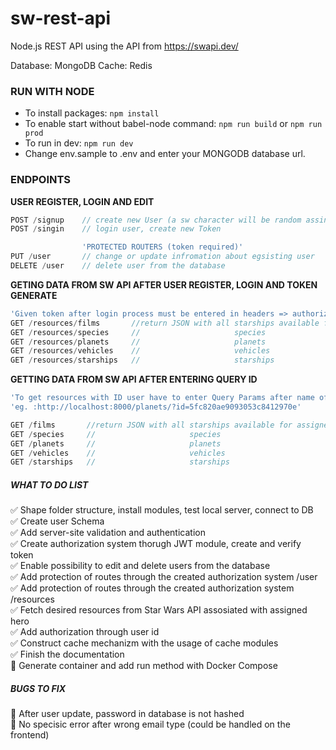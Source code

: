 # sw-rest-api
Node.js REST API using the API from https://swapi.dev/

Database: MongoDB
Cache:    Redis

### RUN WITH NODE
* To install packages: `npm install`
* To enable start without babel-node command: `npm run build` or `npm run prod`
* To run in dev: `npm run dev`
* Change env.sample to .env and enter your MONGODB database url. 

### ENDPOINTS 
 **USER REGISTER, LOGIN AND EDIT**
```javascript
POST /signup    // create new User (a sw character will be random assing to new User)
POST /singin    // login user, create new Token

                'PROTECTED ROUTERS (token required)'
PUT /user       // change or update infromation about egsisting user 
DELETE /user    // delete user from the database
```

 **GETING DATA FROM SW API AFTER USER REGISTER, LOGIN AND TOKEN GENERATE**

```javascript
'Given token after login process must be entered in headers => authorization'
GET /resources/films       //return JSON with all starships available for assigned HERO
GET /resources/species     //                     species 
GET /resources/planets     //                     planets
GET /resources/vehicles    //                     vehicles 
GET /resources/starships   //                     starships
```

 **GETTING DATA FROM SW API AFTER ENTERING QUERY ID**
```javascript
'To get resources with ID user have to enter Query Params after name of the resources'
'eg. :http://localhost:8000/planets/?id=5fc820ae9093053c8412970e'

GET /films       //return JSON with all starships available for assigned HERO
GET /species     //                     species 
GET /planets     //                     planets
GET /vehicles    //                     vehicles 
GET /starships   //                     starships
```

##### WHAT TO DO LIST
:white_check_mark:     Shape folder structure, install modules, test local server, connect to DB    
:white_check_mark:     Create user Schema    
:white_check_mark:     Add server-site validation and authentication  
:white_check_mark:     Create authorization system thorugh JWT module, create and verify token    
:white_check_mark:     Enable possibility to edit and delete users from the database    
:white_check_mark:     Add protection of routes through the created authorization system /user   
:white_check_mark:     Add protection of routes through the created authorization system /resources  
:white_check_mark:     Fetch desired resources from Star Wars API assosiated with assigned hero    
:white_check_mark:     Add authorization through user id  
:white_check_mark:     Construct cache mechanizm with the usage of cache modules  
:white_check_mark:     Finish the documentation  
:black_square_button:  Generate container and add run method with Docker Compose  

##### BUGS TO FIX

:black_square_button:  After user update, password in database is not hashed  
:black_square_button:  No specisic error after wrong email type (could be handled on the frontend)

